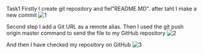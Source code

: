 Task1
Firstly I create git repository and fiel"README.MD". after taht I make a new commit
![1](https://user-images.githubusercontent.com/102226081/191988120-119a3093-0710-4f04-a51d-b276da7da6d6.png)

Second step I add a Git URL as a remote alias. Then I used the git push origin master command to send the file to my GitHub repository
![2](https://user-images.githubusercontent.com/102226081/191989134-509e774b-4bdd-4221-b0d7-a6bd2a2aa925.png)

And then I have checked my repository on GitHub
![3](https://user-images.githubusercontent.com/102226081/191989229-603dd901-3b55-4bb9-9763-93ec7dd6a2a1.png)
